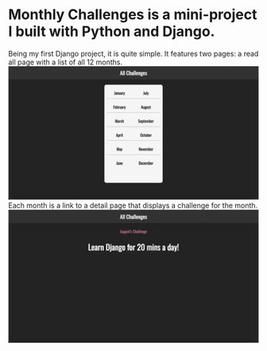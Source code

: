# Monthly Challenges is a mini-project I built with Python and Django.
Being my first Django project, it is quite simple. 
It features two pages: a read all page with a list of all 12 months. 
![Screenshot](Homepage.png)
Each month is a link to a detail page that displays a challenge for the month.
![Screenshot](ChallengePage.png)
